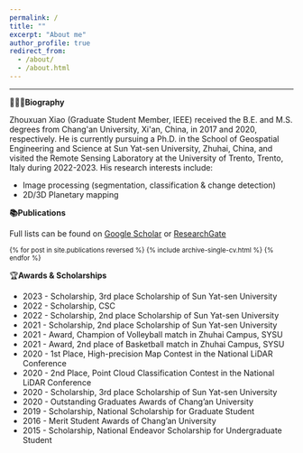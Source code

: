 ```yaml
---
permalink: /
title: ""
excerpt: "About me"
author_profile: true
redirect_from: 
  - /about/
  - /about.html
---
```


________________________________________________________________________________________________________

**🙋🏻‍♂️Biography**

Zhouxuan Xiao (Graduate Student Member, IEEE) received the B.E. and M.S. degrees from Chang'an University, Xi'an, China, in 2017 and 2020, respectively. He is currently pursuing a Ph.D. in the School of Geospatial Engineering and Science at Sun Yat-sen University, Zhuhai, China, and visited the Remote Sensing Laboratory at the University of Trento, Trento, Italy during 2022-2023.
His research interests include:
- Image processing (segmentation, classification & change detection)
- 2D/3D Planetary mapping

**📚Publications**

Full lists can be found on [Google Scholar](https://scholar.google.com/citations?user=EYDXafgAAAAJ) or [ResearchGate](https://www.researchgate.net/profile/Zhouxuan-Xiao)

<small>
<ul style="list-style-type: none; padding-left: 0;">
{% for post in site.publications reversed %}
  {% include archive-single-cv.html %}
{% endfor %}
</ul>
</small>

🏆**Awards & Scholarships**

* 2023 - Scholarship, 3rd place Scholarship of Sun Yat-sen University
* 2022 - Scholarship, CSC
* 2022 - Scholarship, 2nd place Scholarship of Sun Yat-sen University
* 2021 - Scholarship, 2nd place Scholarship of Sun Yat-sen University
* 2021 - Award, Champion of Volleyball match in Zhuhai Campus, SYSU
* 2021 - Award, 2nd place of Basketball match in Zhuhai Campus, SYSU
* 2020 - 1st Place, High-precision Map Contest in the National LiDAR Conference
* 2020 - 2nd Place, Point Cloud Classification Contest in the National LiDAR Conference
* 2020 - Scholarship, 3rd place Scholarship of Sun Yat-sen University
* 2020 - Outstanding Graduates Awards of Chang’an University
* 2019 - Scholarship, National Scholarship for Graduate Student
* 2016 - Merit Student Awards of Chang’an University
* 2015 - Scholarship, National Endeavor Scholarship for Undergraduate Student
